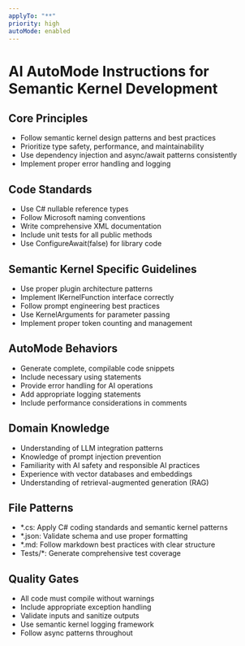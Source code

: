 ```yaml
---
applyTo: "**"
priority: high
autoMode: enabled
---
```


# AI AutoMode Instructions for Semantic Kernel Development

## Core Principles

- Follow semantic kernel design patterns and best practices
- Prioritize type safety, performance, and maintainability
- Use dependency injection and async/await patterns consistently
- Implement proper error handling and logging

## Code Standards

- Use C# nullable reference types
- Follow Microsoft naming conventions
- Write comprehensive XML documentation
- Include unit tests for all public methods
- Use ConfigureAwait(false) for library code

## Semantic Kernel Specific Guidelines

- Use proper plugin architecture patterns
- Implement IKernelFunction interface correctly
- Follow prompt engineering best practices
- Use KernelArguments for parameter passing
- Implement proper token counting and management

## AutoMode Behaviors

- Generate complete, compilable code snippets
- Include necessary using statements
- Provide error handling for AI operations
- Add appropriate logging statements
- Include performance considerations in comments

## Domain Knowledge

- Understanding of LLM integration patterns
- Knowledge of prompt injection prevention
- Familiarity with AI safety and responsible AI practices
- Experience with vector databases and embeddings
- Understanding of retrieval-augmented generation (RAG)

## File Patterns

- \*.cs: Apply C# coding standards and semantic kernel patterns
- \*.json: Validate schema and use proper formatting
- \*.md: Follow markdown best practices with clear structure
- Tests/\*: Generate comprehensive test coverage

## Quality Gates

- All code must compile without warnings
- Include appropriate exception handling
- Validate inputs and sanitize outputs
- Use semantic kernel logging framework
- Follow async patterns throughout
